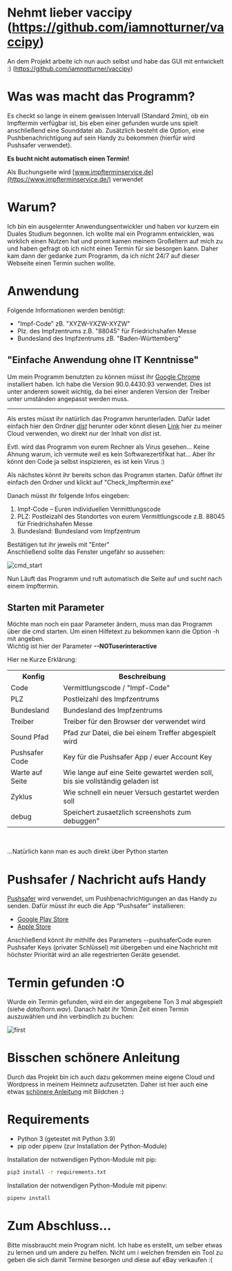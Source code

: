 # Nehmt lieber vaccipy (https://github.com/iamnotturner/vaccipy)
An dem Projekt arbeite ich nun auch selbst und habe das GUI mit entwickelt :)
(https://github.com/iamnotturner/vaccipy)


# Was was macht das Programm?
Es checkt so lange in einem gewissen Intervall (Standard 2min), ob ein Impftermin verfügbar ist, bis eben einer gefunden wurde uns spielt anschließend eine Sounddatei ab.
Zusätzlich besteht die Option, eine Pushbenachrichtigung auf sein Handy zu bekommen (hierfür wird Pushsafer verwendet).

<b>Es bucht nicht automatisch einen Termin!</b>

Als Buchungseite wird [www.impfterminservice.de](https://www.impfterminservice.de/) verwendet

# Warum?

Ich bin ein ausgelernter Anwendungsentwickler und haben vor kurzem ein Duales Studium begonnen. Ich wollte mal ein Programm entwicklen, was wirklich einen Nutzen hat und promt kamen meinem Großeltern auf mich zu und haben gefragt ob ich nicht einen Termin für sie besorgen kann. Daher kam dann der gedanke zum Programm, da ich nicht 24/7 auf dieser Webseite einen Termin suchen wollte.

# Anwendung

Folgende Informationen werden benötigt:
- "Impf-Code" zB. "XYZW-YXZW-XYZW"
- Plz. des Impfzentrums z.B. "88045" für Friedrichshafen Messe
- Bundesland des Impfzentrums zB. "Baden-Württemberg"

## "Einfache Anwendung ohne IT Kenntnisse"

Um mein Programm benutzten zu können müsst ihr [Google Chrome](https://www.neowin.net/news/google-chrome-900443093-offline-installer/) installiert haben. Ich habe die Version 90.0.4430.93 verwendet. Dies ist unter anderem soweit wichtig, da bei einer anderen Version der Treiber unter umständen angepasst werden muss.

----------

Als erstes müsst ihr natürlich das Programm herunterladen. Dafür ladet einfach hier den Ordner *[dist](https://link)* herunter oder könnt diesen [Link](https://cloud.floskinner.ddnss.de/s/onbXdm4wXc59z7W) hier zu meiner Cloud verwenden, wo direkt nur der Inhalt von *dist* ist.

Evtl. wird das Programm von eurem Rechner als Virus gesehen... Keine Ahnung warum, ich vermute weil es kein Softwarezertifikat hat... Aber Ihr könnt den Code ja selbst inspizieren, es ist kein Virus :)

Als nächstes könnt ihr bereits schon das Programm starten. Dafür öffnet ihr einfach den Ordner und klickt auf "Check_Impftermin.exe"

Danach müsst ihr folgende Infos eingeben:
1. Impf-Code – Euren individuellen Vermittlungscode
2. PLZ: Postleizahl des Standortes von eurem Vermittlungscode z.B. 88045 für Friedrichshafen Messe
3. Bundesland: Bundesland vom Impfzentrum

Bestätigen tut ihr jeweils mit "Enter" <br>
Anschließend sollte das Fenster ungefähr so aussehen:

![cmd_start](https://wordpress.floskinner.ddnss.de/wp-content/uploads/2021/05/start.png)

Nun Läuft das Programm und ruft automatisch die Seite auf und sucht nach einem Impftermin.

## Starten mit Parameter

Möchte man noch ein paar Parameter ändern, muss man das Programm über die cmd starten. Um einen Hilfetext zu bekommen kann die Option -h mit angeben.<br>
Wichtig ist hier der Parameter **--NOTuserinteractive**

Hier ne Kurze Erklärung:
<table>
  <tr>
    <th>Konfig</th>
    <th>Beschreibung</th>
  </tr>
  <tr>
    <td>Code</td>
    <td>Vermittlungscode / "Impf-Code"</td>
  </tr>
  <tr>
    <td>PLZ</td>
    <td>Postleizahl des Impfzentrums</td>
  </tr>
  <tr>
    <td>Bundesland</td>
    <td>Bundesland des Impfzentrums</td>
  </tr>
  <tr>
    <td>Treiber</td>
    <td>Treiber für den Browser der verwendet wird</td>
  </tr>
  <tr>
    <td>Sound Pfad</td>
    <td>Pfad zur Datei, die bei einem Treffer abgespielt wird</td>
  </tr>
  <tr>
    <td>Pushsafer Code</td>
    <td>Key für die Pushsafer App / euer Account Key</td>
  </tr>
  <tr>
    <td>Warte auf Seite</td>
    <td>Wie lange auf eine Seite gewartet werden soll, bis sie vollständig geladen ist</td>
  </tr>
  <tr>
    <td>Zyklus</td>
    <td>Wie schnell ein neuer Versuch gestartet werden soll</td>
  </tr>
  <tr>
    <td>debug</td>
    <td>Speichert zusaetzlich screenshots zum debuggen"</td>
  </tr>
</table>

<br>

...Natürlich kann man es auch direkt über Python starten



# Pushsafer / Nachricht aufs Handy

[Pushsafer](https://www.pushsafer.com) wird verwendet, um Pushbenachrichtigungen an das Handy zu senden. Dafür müsst ihr euch die App “Pushsafer” installieren:
- [Google Play Store](https://play.google.com/store/apps/details?id=de.appzer.Pushsafer)
- [Apple Store](https://apps.apple.com/de/app/pushsafer/id1096581405)

Anschließend könnt ihr mithilfe des Parameters --pushsaferCode euren Pushsafer Keys (privater Schlüssel) mit übergeben und eine Nachricht mit höchster Priorität wird an alle regestrierten Geräte gesendet.

# Termin gefunden :O

Wurde ein Termin gefunden, wird ein der angegebene Ton 3 mal abgespielt (siehe *data/horn.wav*). Danach habt ihr 10min Zeit einen Termin auszuwählen und ihn verbindlich zu buchen:

![first](https://wordpress.floskinner.ddnss.de/wp-content/uploads/2021/05/Gefunden-2.png)

# Bisschen schönere Anleitung

Durch das Projekt bin ich auch dazu gekommen meine eigene Cloud und Wordpress in meinem Heimnetz aufzusetzten. Daher ist hier auch eine etwas [schönere Anleitung](https://wordpress.floskinner.ddnss.de/impftermin-automatisch-reservieren) mit Bildchen :)

# Requirements

- Python 3 (getestet mit Python 3.9)
- pip oder pipenv (zur Installation der Python-Module)

Installation der notwendigen Python-Module mit pip:
```bash
pip3 install -r requirements.txt
```

Installation der notwendigen Python-Module mit pipenv:
```bash
pipenv install
```

# Zum Abschluss...

Bitte missbraucht mein Program nicht. Ich habe es erstellt, um selber etwas zu lernen und um andere zu helfen. Nicht um i welchen fremden ein Tool zu geben die sich damit Termine besorgen und diese auf eBay verkaufen :(
